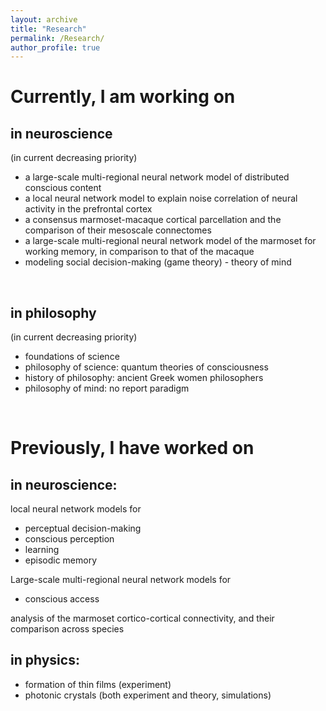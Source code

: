 ```yaml
---
layout: archive
title: "Research"
permalink: /Research/
author_profile: true
---
```




Currently, I am working on
====
 


in neuroscience
------
(in current decreasing priority)  
- a large-scale multi-regional neural network model of distributed conscious content  
- a local neural network model to explain noise correlation of neural activity in the prefrontal cortex
- a consensus marmoset-macaque cortical parcellation and the comparison of their mesoscale connectomes  
- a large-scale multi-regional neural network model of the marmoset for working   memory, in comparison to that of the macaque  
- modeling social decision-making (game theory) - theory of mind


​

in philosophy  
------
(in current decreasing priority)  
- foundations of science  
- philosophy of science: quantum theories of consciousness  
- history of philosophy: ancient Greek women philosophers  
- philosophy of mind: no report paradigm

​

Previously, I have worked on
====


**in neuroscience:**
----
local neural network models for
-  perceptual decision-making
-  conscious perception
-  learning
-  episodic memory
  
Large-scale multi-regional neural network models for  
- conscious access

analysis of the marmoset cortico-cortical connectivity, and their comparison across species  



**in physics:**
----
- formation of thin films (experiment)
- photonic crystals (both experiment and theory, simulations) 
